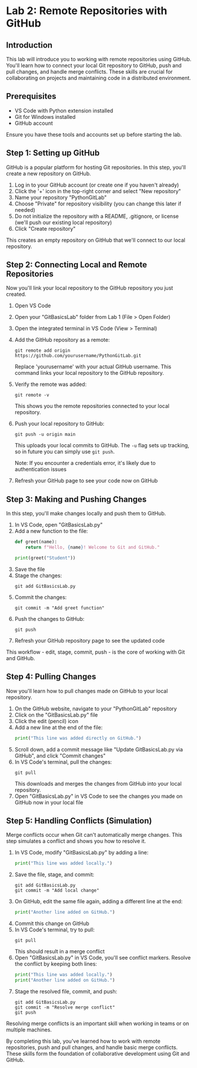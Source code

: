 # Lab 2: Remote Repositories with GitHub

## Introduction
This lab will introduce you to working with remote repositories using GitHub. You'll learn how to connect your local Git repository to GitHub, push and pull changes, and handle merge conflicts. These skills are crucial for collaborating on projects and maintaining code in a distributed environment.

## Prerequisites

- VS Code with Python extension installed
- Git for Windows installed
- GitHub account

Ensure you have these tools and accounts set up before starting the lab.

## Step 1: Setting up GitHub

GitHub is a popular platform for hosting Git repositories. In this step, you'll create a new repository on GitHub.

1. Log in to your GitHub account (or create one if you haven't already)
2. Click the '+' icon in the top-right corner and select "New repository"
3. Name your repository "PythonGitLab"
4. Choose "Private" for repository visibility (you can change this later if needed)
5. Do not initialize the repository with a README, .gitignore, or license (we'll push our existing local repository)
6. Click "Create repository"

This creates an empty repository on GitHub that we'll connect to our local repository.

## Step 2: Connecting Local and Remote Repositories

Now you'll link your local repository to the GitHub repository you just created.

1. Open VS Code
2. Open your "GitBasicsLab" folder from Lab 1 (File > Open Folder)
3. Open the integrated terminal in VS Code (View > Terminal)
4. Add the GitHub repository as a remote:
   ```
   git remote add origin https://github.com/yourusername/PythonGitLab.git
   ```
   Replace 'yourusername' with your actual GitHub username. This command links your local repository to the GitHub repository.
5. Verify the remote was added:
   ```
   git remote -v
   ```
   This shows you the remote repositories connected to your local repository.
6. Push your local repository to GitHub:
   ```
   git push -u origin main
   ```
   This uploads your local commits to GitHub. The `-u` flag sets up tracking, so in future you can simply use `git push`.
   
   Note: If you encounter a credentials error, it's likely due to authentication issues

8. Refresh your GitHub page to see your code now on GitHub

## Step 3: Making and Pushing Changes

In this step, you'll make changes locally and push them to GitHub.

1. In VS Code, open "GitBasicsLab.py"
2. Add a new function to the file:
   ```python
   def greet(name):
       return f"Hello, {name}! Welcome to Git and GitHub."

   print(greet("Student"))
   ```
3. Save the file
4. Stage the changes:
   ```
   git add GitBasicsLab.py
   ```
5. Commit the changes:
   ```
   git commit -m "Add greet function"
   ```
6. Push the changes to GitHub:
   ```
   git push
   ```
7. Refresh your GitHub repository page to see the updated code

This workflow - edit, stage, commit, push - is the core of working with Git and GitHub.

## Step 4: Pulling Changes

Now you'll learn how to pull changes made on GitHub to your local repository.

1. On the GitHub website, navigate to your "PythonGitLab" repository
2. Click on the "GitBasicsLab.py" file
3. Click the edit (pencil) icon
4. Add a new line at the end of the file:
   ```python
   print("This line was added directly on GitHub.")
   ```
5. Scroll down, add a commit message like "Update GitBasicsLab.py via GitHub", and click "Commit changes"
6. In VS Code's terminal, pull the changes:
   ```
   git pull
   ```
   This downloads and merges the changes from GitHub into your local repository.
7. Open "GitBasicsLab.py" in VS Code to see the changes you made on GitHub now in your local file

## Step 5: Handling Conflicts (Simulation)

Merge conflicts occur when Git can't automatically merge changes. This step simulates a conflict and shows you how to resolve it.

1. In VS Code, modify "GitBasicsLab.py" by adding a line:
   ```python
   print("This line was added locally.")
   ```
2. Save the file, stage, and commit:
   ```
   git add GitBasicsLab.py
   git commit -m "Add local change"
   ```
3. On GitHub, edit the same file again, adding a different line at the end:
   ```python
   print("Another line added on GitHub.")
   ```
4. Commit this change on GitHub
5. In VS Code's terminal, try to pull:
   ```
   git pull
   ```
   This should result in a merge conflict
6. Open "GitBasicsLab.py" in VS Code, you'll see conflict markers. Resolve the conflict by keeping both lines:
   ```python
   print("This line was added locally.")
   print("Another line added on GitHub.")
   ```
7. Stage the resolved file, commit, and push:
   ```
   git add GitBasicsLab.py
   git commit -m "Resolve merge conflict"
   git push
   ```

Resolving merge conflicts is an important skill when working in teams or on multiple machines.

By completing this lab, you've learned how to work with remote repositories, push and pull changes, and handle basic merge conflicts. These skills form the foundation of collaborative development using Git and GitHub.
